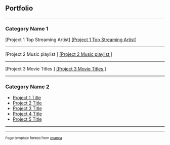 ## Portfolio

---

### Category Name 1 

[Project 1 Top Streaming Artist]
<a href="https://www.linkedin.com/in/islande-derazin/">[Project 1 Top Streaming Artist]</a> 


---
[Project 2 Music playlist ]
<a href="https://www.linkedin.com/in/islande-derazin/">[Project 2 Music playlist ]</a> 


---
[Project 3 Movie Titles ]
<a href="https://www.linkedin.com/in/islande-derazin/">[Project 3 Movie Titles ]</a> 

---

### Category Name 2

- [Project 1 Title](http://example.com/)
- [Project 2 Title](http://example.com/)
- [Project 3 Title](http://example.com/)
- [Project 4 Title](http://example.com/)
- [Project 5 Title](http://example.com/)

---




---
<p style="font-size:11px">Page template forked from <a href="https://github.com/evanca/quick-portfolio">evanca</a></p>
<!-- Remove above link if you don't want to attibute -->
